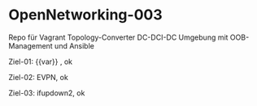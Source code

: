 # OpenNetworking-003
Repo für Vagrant Topology-Converter DC-DCI-DC Umgebung mit OOB-Management und Ansible

Ziel-01: {{var}} , ok 

Ziel-02: EVPN, ok

Ziel-03: ifupdown2, ok

